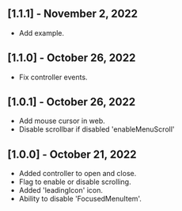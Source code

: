 ## [1.1.1] - November 2, 2022

* Add example.

## [1.1.0] - October 26, 2022

* Fix controller events.

## [1.0.1] - October 26, 2022

* Add mouse cursor in web.
* Disable scrollbar if disabled 'enableMenuScroll'

## [1.0.0] - October 21, 2022

* Added controller to open and close.
* Flag to enable or disable scrolling.
* Added 'leadingIcon' icon.
* Ability to disable 'FocusedMenuItem'.